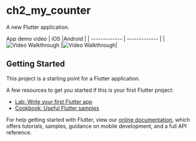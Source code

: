 # ch2_my_counter

A new Flutter application.

App demo video
|  iOS |Android  |
| ------------- | ------------- |
| <img src='https://recordit.co/Eeh0qS5uth.gif' title='Video Walkthrough' width='' alt='Video Walkthrough' /> |<img src='https://recordit.co/X70474AAO4.gif' title='Video Walkthrough' width='' alt='Video Walkthrough' />|

## Getting Started

This project is a starting point for a Flutter application.

A few resources to get you started if this is your first Flutter project:

- [Lab: Write your first Flutter app](https://flutter.dev/docs/get-started/codelab)
- [Cookbook: Useful Flutter samples](https://flutter.dev/docs/cookbook)

For help getting started with Flutter, view our
[online documentation](https://flutter.dev/docs), which offers tutorials,
samples, guidance on mobile development, and a full API reference.

